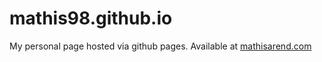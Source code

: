 # mathis98.github.io
My personal page hosted via github pages. Available at [mathisarend.com](https://www.mathisarend.com)
